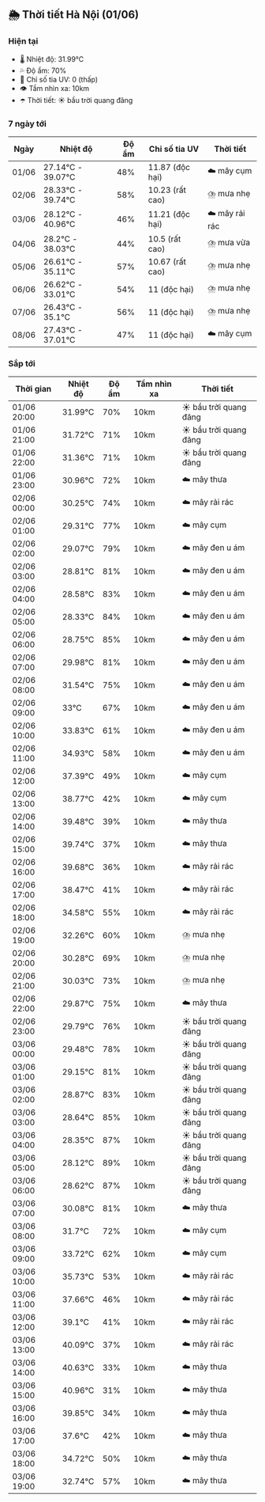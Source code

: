 ## 🌦️ Thời tiết Hà Nội (01/06)

### Hiện tại

- 🌡️ Nhiệt độ: 31.99℃
- 💦 Độ ẩm: 70%
- 🌟 Chỉ số tia UV: 0 (thấp)
- 👁️ Tầm nhìn xa: 10km
- ☂️ Thời tiết: ☀️ bầu trời quang đãng

### 7 ngày tới

| Ngày | Nhiệt độ | Độ ẩm | Chỉ số tia UV | Thời tiết |
| --- | --- | --- | --- | --- |
| 01/06 | 27.14℃ - 39.07℃ | 48% | 11.87 (độc hại) | ☁️ mây cụm |
| 02/06 | 28.33℃ - 39.74℃ | 58% | 10.23 (rất cao) | ⛈️ mưa nhẹ |
| 03/06 | 28.12℃ - 40.96℃ | 46% | 11.21 (độc hại) | ☁️ mây rải rác |
| 04/06 | 28.2℃ - 38.03℃ | 44% | 10.5 (rất cao) | ⛈️ mưa vừa |
| 05/06 | 26.61℃ - 35.11℃ | 57% | 10.67 (rất cao) | ⛈️ mưa nhẹ |
| 06/06 | 26.62℃ - 33.01℃ | 54% | 11 (độc hại) | ⛈️ mưa nhẹ |
| 07/06 | 26.43℃ - 35.1℃ | 56% | 11 (độc hại) | ⛈️ mưa nhẹ |
| 08/06 | 27.43℃ - 37.01℃ | 47% | 11 (độc hại) | ☁️ mây cụm |

### Sắp tới

| Thời gian | Nhiệt độ | Độ ẩm | Tầm nhìn xa | Thời tiết |
| --- | --- | --- | --- | --- |
| 01/06 20:00 | 31.99℃ | 70% | 10km | ☀️ bầu trời quang đãng |
| 01/06 21:00 | 31.72℃ | 71% | 10km | ☀️ bầu trời quang đãng |
| 01/06 22:00 | 31.36℃ | 71% | 10km | ☀️ bầu trời quang đãng |
| 01/06 23:00 | 30.96℃ | 72% | 10km | ☁️ mây thưa |
| 02/06 00:00 | 30.25℃ | 74% | 10km | ☁️ mây rải rác |
| 02/06 01:00 | 29.31℃ | 77% | 10km | ☁️ mây cụm |
| 02/06 02:00 | 29.07℃ | 79% | 10km | ☁️ mây đen u ám |
| 02/06 03:00 | 28.81℃ | 81% | 10km | ☁️ mây đen u ám |
| 02/06 04:00 | 28.58℃ | 83% | 10km | ☁️ mây đen u ám |
| 02/06 05:00 | 28.33℃ | 84% | 10km | ☁️ mây đen u ám |
| 02/06 06:00 | 28.75℃ | 85% | 10km | ☁️ mây đen u ám |
| 02/06 07:00 | 29.98℃ | 81% | 10km | ☁️ mây đen u ám |
| 02/06 08:00 | 31.54℃ | 75% | 10km | ☁️ mây đen u ám |
| 02/06 09:00 | 33℃ | 67% | 10km | ☁️ mây đen u ám |
| 02/06 10:00 | 33.83℃ | 61% | 10km | ☁️ mây đen u ám |
| 02/06 11:00 | 34.93℃ | 58% | 10km | ☁️ mây đen u ám |
| 02/06 12:00 | 37.39℃ | 49% | 10km | ☁️ mây cụm |
| 02/06 13:00 | 38.77℃ | 42% | 10km | ☁️ mây cụm |
| 02/06 14:00 | 39.48℃ | 39% | 10km | ☁️ mây thưa |
| 02/06 15:00 | 39.74℃ | 37% | 10km | ☁️ mây thưa |
| 02/06 16:00 | 39.68℃ | 36% | 10km | ☁️ mây rải rác |
| 02/06 17:00 | 38.47℃ | 41% | 10km | ☁️ mây rải rác |
| 02/06 18:00 | 34.58℃ | 55% | 10km | ☁️ mây rải rác |
| 02/06 19:00 | 32.26℃ | 60% | 10km | ⛈️ mưa nhẹ |
| 02/06 20:00 | 30.28℃ | 69% | 10km | ⛈️ mưa nhẹ |
| 02/06 21:00 | 30.03℃ | 73% | 10km | ⛈️ mưa nhẹ |
| 02/06 22:00 | 29.87℃ | 75% | 10km | ☁️ mây thưa |
| 02/06 23:00 | 29.79℃ | 76% | 10km | ☀️ bầu trời quang đãng |
| 03/06 00:00 | 29.48℃ | 78% | 10km | ☀️ bầu trời quang đãng |
| 03/06 01:00 | 29.15℃ | 81% | 10km | ☀️ bầu trời quang đãng |
| 03/06 02:00 | 28.87℃ | 83% | 10km | ☀️ bầu trời quang đãng |
| 03/06 03:00 | 28.64℃ | 85% | 10km | ☀️ bầu trời quang đãng |
| 03/06 04:00 | 28.35℃ | 87% | 10km | ☀️ bầu trời quang đãng |
| 03/06 05:00 | 28.12℃ | 89% | 10km | ☀️ bầu trời quang đãng |
| 03/06 06:00 | 28.62℃ | 87% | 10km | ☀️ bầu trời quang đãng |
| 03/06 07:00 | 30.08℃ | 81% | 10km | ☁️ mây thưa |
| 03/06 08:00 | 31.7℃ | 72% | 10km | ☁️ mây cụm |
| 03/06 09:00 | 33.72℃ | 62% | 10km | ☁️ mây cụm |
| 03/06 10:00 | 35.73℃ | 53% | 10km | ☁️ mây rải rác |
| 03/06 11:00 | 37.66℃ | 46% | 10km | ☁️ mây rải rác |
| 03/06 12:00 | 39.1℃ | 41% | 10km | ☁️ mây rải rác |
| 03/06 13:00 | 40.09℃ | 37% | 10km | ☁️ mây rải rác |
| 03/06 14:00 | 40.63℃ | 33% | 10km | ☁️ mây thưa |
| 03/06 15:00 | 40.96℃ | 31% | 10km | ☁️ mây thưa |
| 03/06 16:00 | 39.85℃ | 34% | 10km | ☁️ mây thưa |
| 03/06 17:00 | 37.6℃ | 42% | 10km | ☁️ mây thưa |
| 03/06 18:00 | 34.72℃ | 50% | 10km | ☁️ mây thưa |
| 03/06 19:00 | 32.74℃ | 57% | 10km | ☁️ mây thưa |

